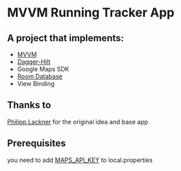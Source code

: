 # MVVM Running Tracker App

## A project that implements:
- [MVVM](https://developer.android.com/jetpack/guide?gclid=CjwKCAjwtpGGBhBJEiwAyRZX2pCDjJdIoOr0AA1QedpyNVk0qcu-n6YIqovjlfplvjLCuP8K7gg2_hoCCEwQAvD_BwE&gclsrc=aw.ds)
- [Dagger-Hilt](https://dagger.dev/)
- Google Maps SDK
- [Room Database](https://developer.android.com/training/data-storage/room)
- View Binding

## Thanks to
[Philipp Lackner](https://www.youtube.com/channel/UCKNTZMRHPLXfqlbdOI7mCkg)
for the original idea and base app

## Prerequisites
you need to add [MAPS_API_KEY](https://developers.google.com/maps/documentation/android-sdk/get-api-key) to local.properties